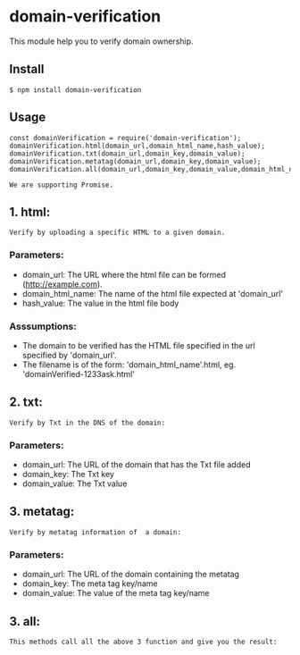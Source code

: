 # domain-verification
This module help you to verify domain ownership.

## Install

    $ npm install domain-verification

## Usage

    const domainVerification = require('domain-verification');
    domainVerification.html(domain_url,domain_html_name,hash_value);
    domainVerification.txt(domain_url,domain_key,domain_value);
    domainVerification.metatag(domain_url,domain_key,domain_value);
    domainVerification.all(domain_url,domain_key,domain_value,domain_html_name,hash_value);

    We are supporting Promise. 
    
## 1. html:
    
    Verify by uploading a specific HTML to a given domain.

  ### Parameters:
  * domain_url: The URL where the html file can be formed (http://example.com).
  * domain_html_name: The name of the html file expected at 'domain_url'
  * hash_value: The value in the html file body
    
  ### Asssumptions:
  * The domain to be verified has the HTML file specified in the url specified by 'domain_url'.
  * The filename is of the form: 'domain_html_name'.html, eg. 'domainVerified-1233ask.html'

## 2. txt:
    Verify by Txt in the DNS of the domain:
    
### Parameters:
* domain_url: The URL of the domain that has the Txt file added
* domain_key: The Txt key
* domain_value: The Txt value

## 3. metatag:
    Verify by metatag information of  a domain:
    
  ### Parameters:
  * domain_url: The URL of the domain containing the metatag
  * domain_key: The meta tag key/name
  * domain_value: The value of the meta tag key/name

## 3. all:
    This methods call all the above 3 function and give you the result:
    

